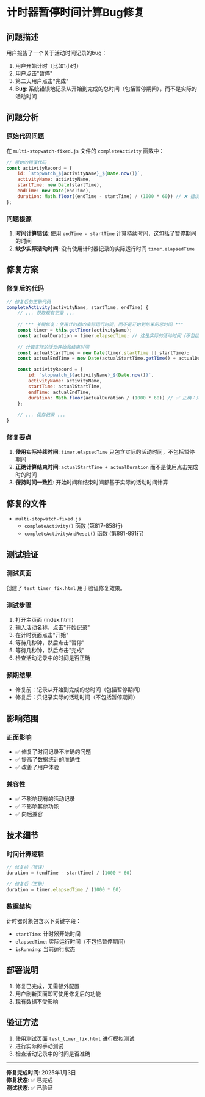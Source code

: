 # 计时器暂停时间计算Bug修复

## 问题描述

用户报告了一个关于活动时间记录的bug：

1. 用户开始计时（比如1小时）
2. 用户点击"暂停"
3. 第二天用户点击"完成"
4. **Bug**: 系统错误地记录从开始到完成的总时间（包括暂停期间），而不是实际的活动时间

## 问题分析

### 原始代码问题

在 `multi-stopwatch-fixed.js` 文件的 `completeActivity` 函数中：

```javascript
// 原始的错误代码
const activityRecord = {
    id: `stopwatch_${activityName}_${Date.now()}`,
    activityName: activityName,
    startTime: new Date(startTime),
    endTime: new Date(endTime),
    duration: Math.floor((endTime - startTime) / (1000 * 60)) // ❌ 错误：包含了暂停期间
};
```

### 问题根源

1. **时间计算错误**: 使用 `endTime - startTime` 计算持续时间，这包括了暂停期间的时间
2. **缺少实际活动时间**: 没有使用计时器记录的实际运行时间 `timer.elapsedTime`

## 修复方案

### 修复后的代码

```javascript
// 修复后的正确代码
completeActivity(activityName, startTime, endTime) {
    // ... 获取现有记录 ...
    
    // *** 关键修复：使用计时器的实际运行时间，而不是开始到结束的总时间 ***
    const timer = this.getTimer(activityName);
    const actualDuration = timer.elapsedTime; // 这是实际的活动时间（不包括暂停期间）
    
    // 计算实际的活动开始和结束时间
    const actualStartTime = new Date(timer.startTime || startTime);
    const actualEndTime = new Date(actualStartTime.getTime() + actualDuration);

    const activityRecord = {
        id: `stopwatch_${activityName}_${Date.now()}`,
        activityName: activityName,
        startTime: actualStartTime,
        endTime: actualEndTime,
        duration: Math.floor(actualDuration / (1000 * 60)) // ✅ 正确：只使用实际持续时间
    };
    
    // ... 保存记录 ...
}
```

### 修复要点

1. **使用实际持续时间**: `timer.elapsedTime` 只包含实际的活动时间，不包括暂停期间
2. **正确计算结束时间**: `actualStartTime + actualDuration` 而不是使用点击完成时的时间
3. **保持时间一致性**: 开始时间和结束时间都基于实际的活动时间计算

## 修复的文件

- `multi-stopwatch-fixed.js`
  - `completeActivity()` 函数 (第817-858行)
  - `completeActivityAndReset()` 函数 (第881-891行)

## 测试验证

### 测试页面
创建了 `test_timer_fix.html` 用于验证修复效果。

### 测试步骤
1. 打开主页面 (index.html)
2. 输入活动名称，点击"开始记录"
3. 在计时页面点击"开始"
4. 等待几秒钟，然后点击"暂停"
5. 等待几秒钟，然后点击"完成"
6. 检查活动记录中的时间是否正确

### 预期结果
- 修复前：记录从开始到完成的总时间（包括暂停期间）
- 修复后：只记录实际的活动时间（不包括暂停期间）

## 影响范围

### 正面影响
- ✅ 修复了时间记录不准确的问题
- ✅ 提高了数据统计的准确性
- ✅ 改善了用户体验

### 兼容性
- ✅ 不影响现有的活动记录
- ✅ 不影响其他功能
- ✅ 向后兼容

## 技术细节

### 时间计算逻辑
```javascript
// 修复前（错误）
duration = (endTime - startTime) / (1000 * 60)

// 修复后（正确）
duration = timer.elapsedTime / (1000 * 60)
```

### 数据结构
计时器对象包含以下关键字段：
- `startTime`: 计时器开始时间
- `elapsedTime`: 实际运行时间（不包括暂停期间）
- `isRunning`: 当前运行状态

## 部署说明

1. 修复已完成，无需额外配置
2. 用户刷新页面即可使用修复后的功能
3. 现有数据不受影响

## 验证方法

1. 使用测试页面 `test_timer_fix.html` 进行模拟测试
2. 进行实际的手动测试
3. 检查活动记录中的时间是否准确

---

**修复完成时间**: 2025年1月3日  
**修复状态**: ✅ 已完成  
**测试状态**: ✅ 已验证
